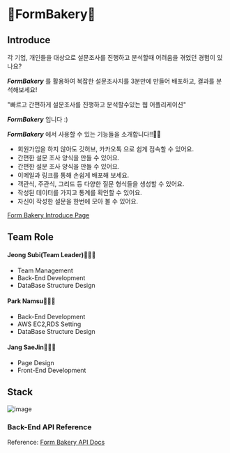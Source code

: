 # 📝FormBakery🍞

## Introduce

각 기업, 개인들을 대상으로 설문조사를 진행하고 분석할때 어려움을 겪었던 경험이 있나요?

**_FormBakery_** 를 활용하여 복잡한 설문조사지를 3분만에 만들어 배포하고, 결과를 분석해보세요!

"빠르고 간편하게 설문조사를 진행하고 분석할수있는 웹 어플리케이션"

**_FormBakery_** 입니다 :)

**_FormBakery_** 에서 사용할 수 있는 기능들을 소개합니다!!👐🙌

* 회원가입을 하지 않아도 깃허브, 카카오톡 으로 쉽게 접속할 수 있어요.
* 간편한 설문 조사 양식을 만들 수 있어요.
* 간편한 설문 조사 양식을 만들 수 있어요.
* 이메일과 링크를 통해 손쉽게 배포해 보세요.
* 객관식, 주관식, 그리드 등 다양한 질문 형식들을 생성할 수 있어요.
* 작성된 데이터를 가지고 통계를 확인할 수 있어요.
* 자신이 작성한 설문을 한번에 모아 볼 수 있어요.

[Form Bakery Introduce Page](https://github.com/codestates/FormBakery/wiki)

## Team Role

#### Jeong Subi(Team Leader)👩🏼‍💻
  * Team Management
  * Back-End Development
  * DataBase Structure Design

#### Park Namsu👨🏻‍💻
  * Back-End Development
  * AWS EC2,RDS Setting
  * DataBase Structure Design

#### Jang SaeJin🧑🏻‍💻
  * Page Design
  * Front-End Development

## Stack

![image](https://user-images.githubusercontent.com/62639722/146731512-946e861c-b659-420c-9203-4a01f3357885.png)



### Back-End API Reference

Reference: [Form Bakery API Docs](https://codebaker.gitbook.io/api-docs/b96lnOebJuI9fFbPcJmi/)
